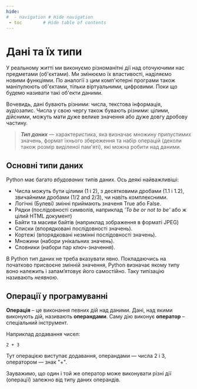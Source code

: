```yaml
---
hide:
#  - navigation # Hide navigation
 - toc        # Hide table of contents
---
```


# Дані та їх типи

У реальному житті ми виконуємо різноманітні дії над оточуючими нас предметами (об'єктами). 
Ми змінюємо їх властивості, наділяємо новими функціями. 
По аналогії з цим комп'ютерні програми також маніпулюють об'єктами, 
тільки віртуальними, цифровими. 
Поки що будемо називати такі об'екти даними.

Вочевидь, дані бувають різними: числа, текстова інформація, аудіозапис. 
Числа у свою чергу також бувають різними: цілими, дійсними, можуть мати дуже велике значення або дуже довгу  дробову частину. 

> ***Тип даних*** — характеристика, яка визначає множину припустимих значень, формат їхнього збереження  та набір операцій (деколи також розмір виділеної пам'яті), які можна робити над даними.

## Основні типи даних

Python має багато *вбудованих* типів даних. Ось деякі найважливіші:

- Числа можуть бути цілими (1 і 2), з десятковими дробами (1.1 і 1.2), звичайними дробами (1/2 and 2/3), чи навіть комплексними.
- Логічні (Булеві) змінні приймають значеня True або False.
- Рядки (послідовності символів, наприклад *'To be or not to be'* або ж цілий HTML документ)
- Байти та масиви байтів (наприклад зображення в форматі JPEG)
- Списки (впорядковані послідовності значень).
- Кортежі (впорядковані незмінні послідовності значень).
- Множини (набори унікальних значень).
- Словники (набори пар ключ-значення).

В Python тип даних не треба вказувати явно. 
Покладаючись на початково присвоєне змінній значення, 
Python визначає якому типу воно належить 
і запам’ятовує його самостійно.
Таку типізацію називають *неявною*.

## Операції у програмуванні

**Операція** – це виконання певних дій над даними. 
Дані, над якими виконують дій, називають **операндами**. 
Саму дію виконує **оператор** – спеціальний інструмент. 

Наприклад додавання чисел:

	2 + 3
	
Тут операцією виступає додавання, операндами — числа 2 і 3, оператором — знак "+". 

Зауважимо, що один і той же оператор може виконувати різні дії (операції) залежно від типу даних операндів.

